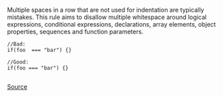 Multiple spaces in a row that are not used for indentation are typically mistakes. This rule aims to disallow multiple whitespace around logical expressions, conditional expressions, declarations, array elements, object properties, sequences and function parameters.

```
//Bad:
if(foo  === "bar") {}

//Good:
if(foo === "bar") {}


```

[Source](http://eslint.org/docs/rules/no-multi-spaces)
